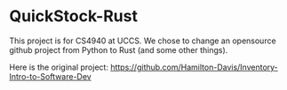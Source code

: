 # QuickStock-Rust

This project is for CS4940 at UCCS. We chose to change an opensource github project from Python to Rust (and some other things).

Here is the original project: https://github.com/Hamilton-Davis/Inventory-Intro-to-Software-Dev
